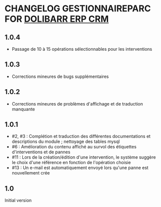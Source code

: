 # CHANGELOG GESTIONNAIREPARC FOR [DOLIBARR ERP CRM](https://www.dolibarr.org)

## 1.0.4

- Passage de 10 à 15 opérations sélectionnables pour les interventions

## 1.0.3

- Corrections mineures de bugs supplémentaires

## 1.0.2

- Corrections mineures de problèmes d'affichage et de traduction manquante

## 1.0.1

- #2, #3 : Complétion et traduction des différentes documentations et descriptions du module ; nettoyage des tables mysql
- #6 : Amélioration du contenu affiché au survol des étiquettes d'interventions et de pannes
- #11 : Lors de la création/édition d'une intervention, le système suggère le choix d'une référence en fonction de l'opération choisie
- #13 : Un e-mail est automatiquement envoyé lors qu'une panne est nouvellement crée

## 1.0

Initial version
